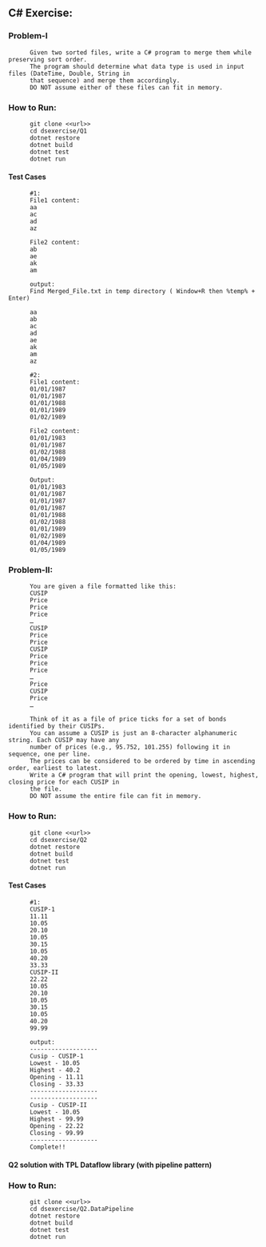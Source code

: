 ## C# Exercise:

### Problem-I


          Given two sorted files, write a C# program to merge them while preserving sort order.
          The program should determine what data type is used in input files (DateTime, Double, String in
          that sequence) and merge them accordingly.
          DO NOT assume either of these files can fit in memory.
### How to Run:

          git clone <<url>>
          cd dsexercise/Q1
          dotnet restore
          dotnet build
          dotnet test
          dotnet run

#### Test Cases


          #1:
          File1 content:
          aa
          ac
          ad
          az

          File2 content:
          ab
          ae
          ak
          am

          output:
          Find Merged_File.txt in temp directory ( Window+R then %temp% + Enter) 

          aa
          ab
          ac
          ad
          ae
          ak
          am
          az

          #2:
          File1 content:
          01/01/1987
          01/01/1987
          01/01/1988
          01/01/1989
          01/02/1989

          File2 content:
          01/01/1983
          01/01/1987
          01/02/1988
          01/04/1989
          01/05/1989

          Output:
          01/01/1983
          01/01/1987
          01/01/1987
          01/01/1987
          01/01/1988
          01/02/1988
          01/01/1989
          01/02/1989
          01/04/1989
          01/05/1989




### Problem-II:


          You are given a file formatted like this:
          CUSIP
          Price
          Price
          Price
          …
          CUSIP
          Price
          Price
          CUSIP
          Price
          Price
          Price
          …
          Price
          CUSIP
          Price
          …

          Think of it as a file of price ticks for a set of bonds identified by their CUSIPs.
          You can assume a CUSIP is just an 8-character alphanumeric string. Each CUSIP may have any
          number of prices (e.g., 95.752, 101.255) following it in sequence, one per line.
          The prices can be considered to be ordered by time in ascending order, earliest to latest.
          Write a C# program that will print the opening, lowest, highest, closing price for each CUSIP in
          the file.
          DO NOT assume the entire file can fit in memory.

### How to Run:

          git clone <<url>>
          cd dsexercise/Q2
          dotnet restore
          dotnet build
          dotnet test
          dotnet run
          
#### Test Cases


          #1:
          CUSIP-1
          11.11
          10.05
          20.10
          10.05
          30.15
          10.05
          40.20
          33.33
          CUSIP-II
          22.22
          10.05
          20.10
          10.05
          30.15
          10.05
          40.20
          99.99

          output:
          -------------------
          Cusip - CUSIP-1
          Lowest - 10.05
          Highest - 40.2
          Opening - 11.11
          Closing - 33.33
          -------------------
          -------------------
          Cusip - CUSIP-II
          Lowest - 10.05
          Highest - 99.99
          Opening - 22.22
          Closing - 99.99
          -------------------
          Complete!!

#### Q2 solution with TPL Dataflow library (with pipeline pattern)

### How to Run:

          git clone <<url>>
          cd dsexercise/Q2.DataPipeline
          dotnet restore
          dotnet build
          dotnet test
          dotnet run